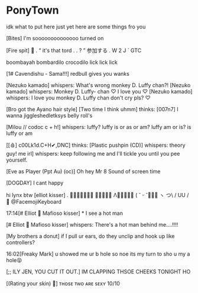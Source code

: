 # PonyTown

idk what to put here just yet here are some things fro you

[Bites] I'm soooooooooooooo turned on

[Fire spit] 🥖 . “ it's that tord . . ? ” 参加する . W 2 J ` GTC

boombayah bombardilo crocodilo lick lick lick

[1# Cavendishu - Sama!!!] redbull gives you wanks

[Nezuko kamado] whispers: What's wrong monkey D. Luffy chan?!
[Nezuko kamado] whispers: Monkey D. Luffy- chan ♡ I love you ♡
[Nezuko kamado] whispers: I love you monkey D. Luffy chan don't cry pls? ♡

[Bro got the Ayano hair style] [Two time I think uhmm] thinks: [007n7] I wanna jiggleshedletksys belly roll's

[Milou // codoc c + h!] whispers: luffy? luffy is or as or am? luffy am or is? is luffy or am

[[🩸] c00Lk1d.C+H✔,DNC] thinks: [Plastic pushpin (CD)] whispers: theory guy! me irl] whispers: keep following me and I'll tickle you until you pee yourself.

[Eve as Player (Ppt Au) (oc)] Oh hey Mr 8 Sound of screen time

[DOGDAY] I cant happy

hi  lynx btw
[elliot kisser] . 🌸🌷🌸🌷🌸🌷🌸 🌸🌷🌸🌷🌸 Λ🌷🌸🌷🌸🌷 ( ˘ ᵕ ˘🌷🌸🌷 ヽ つ\ / UU / 🎀 @FacemojiKeyboard

17:14[# Elliot 🍕 Mafioso kisser] * I see a hot man

[# Elliot 🍕 Mafioso kisser] whispers: There's a hot man behind me....!!!!

[My brothers a donut] if I pull ur ears, do they unclip and hook up like controllers?

16:02[Freaky Mark] u showed me ur b hole so noe its my turn to sho u my a hole😝

[;; ILY JEN, YOU CUT IT OUT.] IM CLAPPING THSOE CHEEKS TONIGHT HO

[(Rating your skin) 🎀] ᴛʜᴏsᴇ ᴛᴡᴏ ᴀʀᴇ sᴇxʏ 10/10
